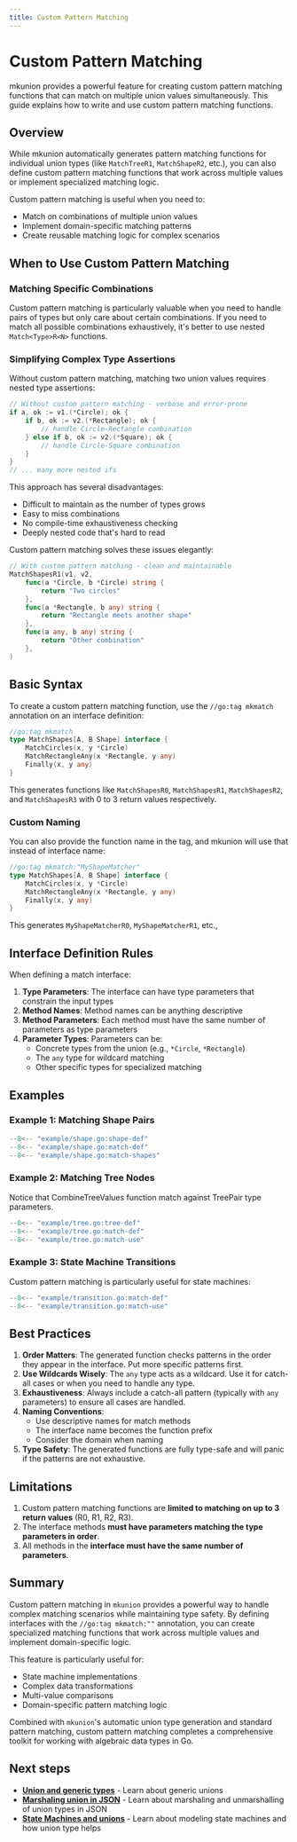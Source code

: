 ```yaml
---
title: Custom Pattern Matching
---
```

# Custom Pattern Matching

mkunion provides a powerful feature for creating custom pattern matching functions that can match on multiple union values simultaneously. This guide explains how to write and use custom pattern matching functions.

## Overview

While mkunion automatically generates pattern matching functions for individual union types (like `MatchTreeR1`, `MatchShapeR2`, etc.), you can also define custom pattern matching functions that work across multiple values or implement specialized matching logic.

Custom pattern matching is useful when you need to:
- Match on combinations of multiple union values
- Implement domain-specific matching patterns
- Create reusable matching logic for complex scenarios

## When to Use Custom Pattern Matching

### Matching Specific Combinations
Custom pattern matching is particularly valuable when you need to handle pairs of types but only care about certain combinations. If you need to match all possible combinations exhaustively, it's better to use nested `Match<Type>R<N>` functions.

### Simplifying Complex Type Assertions
Without custom pattern matching, matching two union values requires nested type assertions:

```go
// Without custom pattern matching - verbose and error-prone
if a, ok := v1.(*Circle); ok {
    if b, ok := v2.(*Rectangle); ok {
        // handle Circle-Rectangle combination
    } else if b, ok := v2.(*Square); ok {
        // handle Circle-Square combination
    }
}
// ... many more nested ifs
```

This approach has several disadvantages:
- Difficult to maintain as the number of types grows
- Easy to miss combinations
- No compile-time exhaustiveness checking
- Deeply nested code that's hard to read

Custom pattern matching solves these issues elegantly:

```go
// With custom pattern matching - clean and maintainable
MatchShapesR1(v1, v2,
    func(a *Circle, b *Circle) string { 
        return "Two circles" 
    },
    func(a *Rectangle, b any) string { 
        return "Rectangle meets another shape" 
    },
    func(a any, b any) string { 
        return "Other combination" 
    },
)
```

## Basic Syntax

To create a custom pattern matching function, use the `//go:tag mkmatch` annotation on an interface definition:

```go
//go:tag mkmatch
type MatchShapes[A, B Shape] interface {
    MatchCircles(x, y *Circle)
    MatchRectangleAny(x *Rectangle, y any)
    Finally(x, y any)
}
```

This generates functions like `MatchShapesR0`, `MatchShapesR1`, `MatchShapesR2`, and `MatchShapesR3` with 0 to 3 return values respectively.

### Custom Naming

You can also provide the function name in the tag, and mkunion will use that instead of interface name:

```go
//go:tag mkmatch:"MyShapeMatcher"
type MatchShapes[A, B Shape] interface {
    MatchCircles(x, y *Circle)
    MatchRectangleAny(x *Rectangle, y any)
    Finally(x, y any)
}
```

This generates `MyShapeMatcherR0`, `MyShapeMatcherR1`, etc., 

## Interface Definition Rules

When defining a match interface:

1. **Type Parameters**: The interface can have type parameters that constrain the input types
2. **Method Names**: Method names can be anything descriptive
3. **Method Parameters**: Each method must have the same number of parameters as type parameters
4. **Parameter Types**: Parameters can be:
   - Concrete types from the union (e.g., `*Circle`, `*Rectangle`)
   - The `any` type for wildcard matching
   - Other specific types for specialized matching

## Examples

### Example 1: Matching Shape Pairs

```go title="example/shape.go"
--8<-- "example/shape.go:shape-def"
--8<-- "example/shape.go:match-def"
--8<-- "example/shape.go:match-shapes"
```

### Example 2: Matching Tree Nodes

Notice that CombineTreeValues function match against TreePair type parameters.

```go title="example/tree.go"
--8<-- "example/tree.go:tree-def"
--8<-- "example/tree.go:match-def"
--8<-- "example/tree.go:match-use"
```

### Example 3: State Machine Transitions

Custom pattern matching is particularly useful for state machines:

```go title="example/transition.go"
--8<-- "example/transition.go:match-def"
--8<-- "example/transition.go:match-use"
```

## Best Practices

1. **Order Matters**: The generated function checks patterns in the order they appear in the interface. Put more specific patterns first.
2. **Use Wildcards Wisely**: The `any` type acts as a wildcard. Use it for catch-all cases or when you need to handle any type.
3. **Exhaustiveness**: Always include a catch-all pattern (typically with `any` parameters) to ensure all cases are handled.
4. **Naming Conventions**:
    - Use descriptive names for match methods
    - The interface name becomes the function prefix
    - Consider the domain when naming
5. **Type Safety**: The generated functions are fully type-safe and will panic if the patterns are not exhaustive.


## Limitations

1. Custom pattern matching functions are **limited to matching on up to 3 return values** (R0, R1, R2, R3).
2. The interface methods **must have parameters matching the type parameters in order**.
3. All methods in the **interface must have the same number of parameters**.

## Summary

Custom pattern matching in `mkunion` provides a powerful way to handle complex matching scenarios while maintaining type safety. 
By defining interfaces with the `//go:tag mkmatch:""` annotation, you can create specialized matching functions that work across multiple values and implement domain-specific logic.

This feature is particularly useful for:

- State machine implementations
- Complex data transformations
- Multi-value comparisons
- Domain-specific pattern matching logic

Combined with `mkunion`'s automatic union type generation and standard pattern matching, custom pattern matching completes a comprehensive toolkit for working with algebraic data types in Go.

## Next steps

- **[Union and generic types](./generic_union.md)** - Learn about generic unions
- **[Marshaling union in JSON](./json.md)** - Learn about marshaling and unmarshalling of union types in JSON
- **[State Machines and unions](./state_machine.md)** - Learn about modeling state machines and how union type helps
